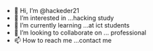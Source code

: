 - 👋 Hi, I’m @hackeder21
- 👀 I’m interested in ...hacking study
- 🌱 I’m currently learning ...at ict students 
- 💞️ I’m looking to collaborate on ... professional 
- 📫 How to reach me ...contact me

<!---
hackeder21/hackeder21 is a ✨ special ✨ repository because its `README.md` (this file) appears on your GitHub profile.
You can click the Preview link to take a look at your changes.
--->
